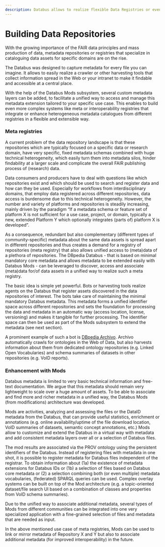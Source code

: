 ```yaml
---
description: Databus allows to realize flexible Data Registries or even Meta-Registries
---
```


# Building Data Repositories

With the growing importance of the FAIR data principles and mass production of data, metadata repositories or registries that specialize in cataloguing data assets for specific domains are on the rise.&#x20;

The Databus was designed to capture metadata for every file you can imagine. It allows to easily realize a crawler or other harvesting tools that collect information spread in the Web or your intranet to make it findable and accessible at a central place.&#x20;

With the help of the Databus Mods subsystem, several custom metadata layers can be added, to facilitate a unified way to access and manage this metadata extension tailored to your specific use case. This enables to build even more complex systems like meta or interoperability registries that integrate or enhance heterogeneous metadata catalogues from different registries in a flexible and extensible way.&#x20;

### Meta registries

A current problem of the data repository landscape is that these repositories which are typically focused on a specific data or research domain, have very specific, fixed metadata schemas combined with huge technical heterogeneity, which easily turn them into metadata silos, hinder findability at a larger scale and complicate the overall FAIR publishing process of (research) data.

Data consumers and producers have to deal with questions like which repositories exist and which should be used to search and register data and how can they be used. Especially for workflows from interdisciplinary domains, that employ data registered across different repositories, data access is burdensome due to this technical heterogeneity. However, the number and variety of platforms and repositories is steadily increasing, mainly driven by the paradigm “If a metadata schema or feature set of platform X is not sufficient for a use case, project, or domain, typically a new, extended Platform Y which optionally integrates (parts of) platform X is developed”.&#x20;

As a consequence, redundant but also complementary (different types of community-specific) metadata about the same data assets is spread apart in different repositories and thus creates a demand for a registry of repositories (meta registry) that also allows unified access to (meta)data of a plethora of repositories. The DBpedia Databus - that is based on minimal mandatory core metadata and allows metadata to be extended easily with Databus Mods - can be leveraged to discover, access and associate (meta)data for/of data assets in a unified way to realize such a meta registry.

The basic idea is simple yet powerful. Bots or harvesting tools realize agents on the Databus that register assets discovered in the data repositories of interest. The bots take care of maintaining the minimal mandatory Databus metadata. This metadata forms a unified identifier space across different repositories and sets the foundation for processing the data and metadata in an automatic way (access location, license, versioning) and makes it tangible for further processing. The identifier space can then be used as part of the Mods subsystem to extend the metadata (see next section).

A prominent example of such a bot is [DBpedia Archivo](https://archivo.dbpedia.org). Archivo automatically crawls for ontologies in the Web of Data, but also harvests information about them from dedicated ontology repositories (e.g. Linked Open Vocabularies) and schema summaries of datasets in other repositories (e.g. VoID reports).&#x20;

### Enhancement with Mods

Databus metadata is limited to very basic technical information and free-text documentation. We argue that this metadata should remain very lightweight to scale over a huge amount of assets. To be able to associate and find more and richer metadata in a unified way, the Databus Mods (from modifications) architecture was developed.&#x20;

Mods are activities, analyzing and assessing the files or the DataID metadata from the Databus, that can provide useful statistics, enrichment or annotations (e.g. online availability/uptime of the file download location, VoID summaries of datasets, semantic concept annotations, etc.) Mods allow to customize and extend the Databus in a virtual way with metadata and add consistent metadata layers over all or a selection of Databus files.&#x20;

The mod results are associated via the PROV ontology using the persistent identifiers of the Databus. Instead of registering files with metadata in one shot, it is possible to register metadata for Databus files independent of the registrar. To obtain information about (1a) the existence of metadata extensions for Databus IDs or (1b) a selection of files based on Databus core metadata or (2) a selection combining both (or even multiple) metadata vocabularies, (federated) SPARQL queries can be used. Complex overlay systems can be built on top of the Mod architecture (e.g. a topic-oriented dataset/file search UI based on a combination of classes and properties from VoID schema summaries).&#x20;

Due to the unified way to associate additional metadata, several types of Mods from different communities can be integrated into one very specialized application with a fine-grained selection of files and metadata that are needed as input.&#x20;

In the above mentioned use case of meta registries, Mods can be used to link or mirror metadata of Repository X and Y but also to associate additional metadata (for improved interoperability) in the future.
